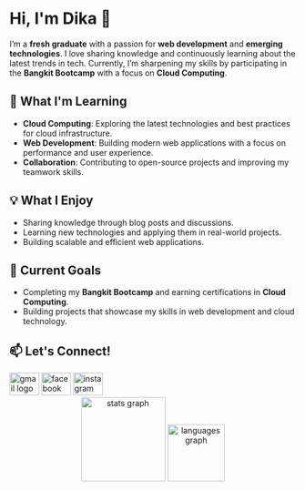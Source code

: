 # Hi, I'm Dika 👋

I’m a **fresh graduate** with a passion for **web development** and **emerging technologies**. I love sharing knowledge and continuously learning about the latest trends in tech. Currently, I’m sharpening my skills by participating in the **Bangkit Bootcamp** with a focus on **Cloud Computing**.

## 🌱 What I'm Learning
- **Cloud Computing**: Exploring the latest technologies and best practices for cloud infrastructure.
- **Web Development**: Building modern web applications with a focus on performance and user experience.
- **Collaboration**: Contributing to open-source projects and improving my teamwork skills.

## 💡 What I Enjoy
- Sharing knowledge through blog posts and discussions.
- Learning new technologies and applying them in real-world projects.
- Building scalable and efficient web applications.

## 🎯 Current Goals
- Completing my **Bangkit Bootcamp** and earning certifications in **Cloud Computing**.
- Building projects that showcase my skills in web development and cloud technology.

## 📫 Let's Connect!
<div align="left">
  <a href="Https://dika.zulhidayat96@gmail.com"><img src="https://raw.githubusercontent.com/maurodesouza/profile-readme-generator/master/src/assets/icons/social/gmail/default.svg" width="52" height="40" alt="gmail logo"  /></a>
  <a href="https://web.facebook.com/profile.php?id=100005777118614&locale=id_ID"><img src="https://raw.githubusercontent.com/maurodesouza/profile-readme-generator/master/src/assets/icons/social/facebook/default.svg" width="52" height="40" alt="facebook logo"  /></a>
  <a href="https://www.instagram.com/dikazulhidayat/"><img src="https://raw.githubusercontent.com/maurodesouza/profile-readme-generator/master/src/assets/icons/social/instagram/default.svg" width="52" height="40" alt="instagram logo"  /></a>
</div>

<div align="center">
  <img src="https://github-readme-stats.vercel.app/api?username=Electivr&hide_title=false&hide_rank=false&show_icons=true&include_all_commits=true&count_private=true&disable_animations=false&theme=github_dark&locale=en&hide_border=true&order=1" height="148" alt="stats graph"  />
  <img src="https://github-readme-stats.vercel.app/api/top-langs?username=Electivr&locale=en&hide_title=false&layout=compact&card_width=320&langs_count=5&theme=github_dark&hide_border=true&order=2" height="100" alt="languages graph"  />
</div>

